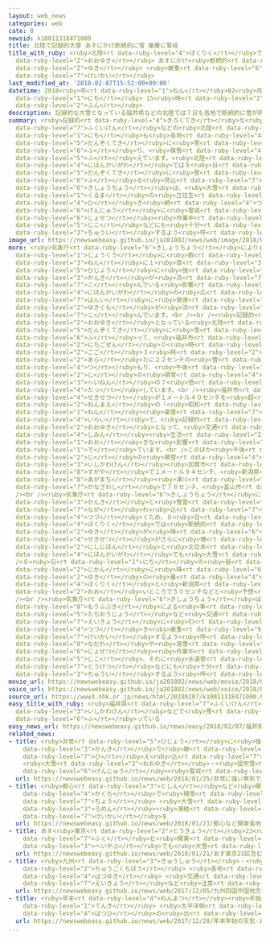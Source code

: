 ```yaml
---
layout: web_news
categories: web
cate: 8
newsid: k10011318471000
title: 北陸で記録的大雪 あすにかけ断続的に雪 厳重に警戒
title_with_ruby: <ruby>北陸<rt data-ruby-level="4">ほくりく</rt></ruby>で<ruby>記録的<rt data-ruby-level="4">きろくてき</rt></ruby><ruby>大雪<rt
  data-ruby-level="2">おおゆき</rt></ruby> あすにかけ<ruby>断続的<rt data-ruby-level="5">だんぞくてき</rt></ruby>に<ruby>雪<rt
  data-ruby-level="2">ゆき</rt></ruby> <ruby>厳重<rt data-ruby-level="6">げんじゅう</rt></ruby>に<ruby>警戒<rt
  data-ruby-level="7">けいかい</rt></ruby>
last_modified_at: '2018-02-07T15:52:00+09:00'
datetime: 2018<ruby>年<rt data-ruby-level="1">ねん</rt></ruby>02<ruby>月<rt data-ruby-level="1">がつ</rt></ruby>07<ruby>日<rt
  data-ruby-level="1">にち</rt></ruby> 15<ruby>時<rt data-ruby-level="2">じ</rt></ruby>52<ruby>分<rt
  data-ruby-level="2">ふん</rt></ruby>
description: 記録的な大雪となっている福井県などの北陸では７日も各地で断続的に雪が降り、積雪が増えています。北陸などの日本海側では８日にかけて断続的に雪が降る見込みで、気象庁は、大雪による車の立往生などに引き続き厳重に警戒し、除雪作業中の事故などにも十分注意するよう呼びかけています。
summary: <ruby>記録的<rt data-ruby-level="4">きろくてき</rt></ruby>な<ruby>大雪<rt data-ruby-level="2">おおゆき</rt></ruby>となっている<ruby>福井県<rt
  data-ruby-level="7">ふくいけん</rt></ruby>などの<ruby>北陸<rt data-ruby-level="4">ほくりく</rt></ruby>では７<ruby>日<rt
  data-ruby-level="1">にち</rt></ruby>も<ruby>各地<rt data-ruby-level="4">かくち</rt></ruby>で<ruby>断続的<rt
  data-ruby-level="5">だんぞくてき</rt></ruby>に<ruby>雪<rt data-ruby-level="2">ゆき</rt></ruby>が<ruby>降<rt
  data-ruby-level="6">ふ</rt></ruby>り、<ruby>積雪<rt data-ruby-level="4">せきせつ</rt></ruby>が<ruby>増<rt
  data-ruby-level="5">ふ</rt></ruby>えています。<ruby>北陸<rt data-ruby-level="4">ほくりく</rt></ruby>などの<ruby>日本海側<rt
  data-ruby-level="4">にほんかいがわ</rt></ruby>では８<ruby>日<rt data-ruby-level="1">にち</rt></ruby>にかけて<ruby>断続的<rt
  data-ruby-level="5">だんぞくてき</rt></ruby>に<ruby>雪<rt data-ruby-level="2">ゆき</rt></ruby>が<ruby>降<rt
  data-ruby-level="6">ふ</rt></ruby>る<ruby>見込<rt data-ruby-level="7">みこ</rt></ruby>みで、<ruby>気象庁<rt
  data-ruby-level="6">きしょうちょう</rt></ruby>は、<ruby>大雪<rt data-ruby-level="2">おおゆき</rt></ruby>による<ruby>車<rt
  data-ruby-level="1">くるま</rt></ruby>の<ruby>立往生<rt data-ruby-level="5">たちおうじょう</rt></ruby>などに<ruby>引<rt
  data-ruby-level="4">ひ</rt></ruby>き<ruby>続<rt data-ruby-level="4">つづ</rt></ruby>き<ruby>厳重<rt
  data-ruby-level="6">げんじゅう</rt></ruby>に<ruby>警戒<rt data-ruby-level="7">けいかい</rt></ruby>し、<ruby>除雪<rt
  data-ruby-level="6">じょせつ</rt></ruby><ruby>作業中<rt data-ruby-level="3">さぎょうちゅう</rt></ruby>の<ruby>事故<rt
  data-ruby-level="5">じこ</rt></ruby>などにも<ruby>十分<rt data-ruby-level="2">じゅうぶん</rt></ruby><ruby>注意<rt
  data-ruby-level="3">ちゅうい</rt></ruby>するよう<ruby>呼<rt data-ruby-level="6">よ</rt></ruby>びかけています。
image_url: https://newswebeasy.github.io/ja201802/news/web/image/2018/02/07/K10011318471_1802071610_1802071611_01_03.jpg
more: <ruby>気象庁<rt data-ruby-level="6">きしょうちょう</rt></ruby>によりますと、<ruby>西日本<rt data-ruby-level="2">にしにほん</rt></ruby>などの<ruby>上空<rt
  data-ruby-level="1">じょうくう</rt></ruby>に<ruby>数<rt data-ruby-level="2">すう</rt></ruby><ruby>年<rt
  data-ruby-level="3">ねん</rt></ruby>に１<ruby>度<rt data-ruby-level="3">ど</rt></ruby>の<ruby>非常<rt
  data-ruby-level="5">ひじょう</rt></ruby>に<ruby>強<rt data-ruby-level="2">つよ</rt></ruby>い<ruby>寒気<rt
  data-ruby-level="3">かんき</rt></ruby>が<ruby>流<rt data-ruby-level="7">なが</rt></ruby>れ<ruby>込<rt
  data-ruby-level="7">こ</rt></ruby>んでいる<ruby>影響<rt data-ruby-level="7">えいきょう</rt></ruby>で、<ruby>日本海側<rt
  data-ruby-level="4">にほんかいがわ</rt></ruby>の<ruby>広<rt data-ruby-level="2">ひろ</rt></ruby>い<ruby>範囲<rt
  data-ruby-level="7">はんい</rt></ruby>に<ruby>発達<rt data-ruby-level="4">はったつ</rt></ruby>した<ruby>雪雲<rt
  data-ruby-level="2">ゆきぐも</rt></ruby>が<ruby>流<rt data-ruby-level="7">なが</rt></ruby>れ<ruby>込<rt
  data-ruby-level="7">こ</rt></ruby>んでいます。<br /><br /><ruby>記録的<rt data-ruby-level="4">きろくてき</rt></ruby>な<ruby>大雪<rt
  data-ruby-level="2">おおゆき</rt></ruby>となっている<ruby>北陸<rt data-ruby-level="4">ほくりく</rt></ruby>では<ruby>断続的<rt
  data-ruby-level="5">だんぞくてき</rt></ruby>に<ruby>雪<rt data-ruby-level="2">ゆき</rt></ruby>が<ruby>降<rt
  data-ruby-level="6">ふ</rt></ruby>って、<ruby>福井市<rt data-ruby-level="7">ふくいし</rt></ruby>では７<ruby>日午前<rt
  data-ruby-level="2">にちごぜん</rt></ruby>０<ruby>時<rt data-ruby-level="2">じ</rt></ruby>から<ruby>午後<rt
  data-ruby-level="2">ごご</rt></ruby>３<ruby>時<rt data-ruby-level="2">じ</rt></ruby>までに<ruby>新<rt
  data-ruby-level="2">あら</rt></ruby>たに２２センチの<ruby>雪<rt data-ruby-level="2">ゆき</rt></ruby>が<ruby>積<rt
  data-ruby-level="4">つ</rt></ruby>もり、<ruby>午後<rt data-ruby-level="2">ごご</rt></ruby>３<ruby>時<rt
  data-ruby-level="2">じ</rt></ruby>の<ruby>積雪<rt data-ruby-level="4">せきせつ</rt></ruby>は１メートル４７センチと<ruby>平年<rt
  data-ruby-level="3">へいねん</rt></ruby>の７<ruby>倍<rt data-ruby-level="3">ばい</rt></ruby>に<ruby>達<rt
  data-ruby-level="4">たっ</rt></ruby>しています。<br /><ruby>福井市<rt data-ruby-level="7">ふくいし</rt></ruby>で<ruby>積雪<rt
  data-ruby-level="4">せきせつ</rt></ruby>が１メートル４０センチを<ruby>超<rt data-ruby-level="7">こ</rt></ruby>えたのは３７<ruby>年前<rt
  data-ruby-level="2">ねんまえ</rt></ruby>の「<ruby>昭和<rt data-ruby-level="3">しょうわ</rt></ruby>５６<ruby>年<rt
  data-ruby-level="1">ねん</rt></ruby><ruby>豪雪<rt data-ruby-level="7">ごうせつ</rt></ruby>」<ruby>以来<rt
  data-ruby-level="4">いらい</rt></ruby>で、<ruby>記録的<rt data-ruby-level="4">きろくてき</rt></ruby>な<ruby>大雪<rt
  data-ruby-level="2">おおゆき</rt></ruby>となって、<ruby>交通<rt data-ruby-level="2">こうつう</rt></ruby>など<ruby>市民<rt
  data-ruby-level="4">しみん</rt></ruby><ruby>生活<rt data-ruby-level="2">せいかつ</rt></ruby>に<ruby>大<rt
  data-ruby-level="1">おお</rt></ruby>きな<ruby>影響<rt data-ruby-level="7">えいきょう</rt></ruby>が<ruby>出<rt
  data-ruby-level="1">で</rt></ruby>ています。<br />このほか<ruby>午後<rt data-ruby-level="2">ごご</rt></ruby>３<ruby>時<rt
  data-ruby-level="2">じ</rt></ruby>の<ruby>積雪<rt data-ruby-level="4">せきせつ</rt></ruby>は<ruby>石川県<rt
  data-ruby-level="3">いしかわけん</rt></ruby><ruby>加賀市<rt data-ruby-level="5">かがし</rt></ruby>の<ruby>菅谷<rt
  data-ruby-level="8">すがや</rt></ruby>で１メートル９４センチ、<ruby>新潟県<rt data-ruby-level="7">にいがたけん</rt></ruby><ruby>阿賀町<rt
  data-ruby-level="8">あがまち</rt></ruby><ruby>津川<rt data-ruby-level="7">つがわ</rt></ruby>で１メートル６７センチ、<ruby>金沢市<rt
  data-ruby-level="7">かなざわし</rt></ruby>で７８センチ、<ruby>富山市<rt data-ruby-level="5">とやまし</rt></ruby>で６３センチなどとなっています。<br
  /><br /><ruby>気象庁<rt data-ruby-level="6">きしょうちょう</rt></ruby>によりますと、<ruby>上空<rt data-ruby-level="1">じょうくう</rt></ruby>の<ruby>寒気<rt
  data-ruby-level="3">かんき</rt></ruby>と<ruby>雪雲<rt data-ruby-level="2">ゆきぐも</rt></ruby>の<ruby>流<rt
  data-ruby-level="7">なが</rt></ruby>れ<ruby>込<rt data-ruby-level="7">こ</rt></ruby>みが<ruby>続<rt
  data-ruby-level="4">つづ</rt></ruby>くため、８<ruby>日<rt data-ruby-level="1">にち</rt></ruby>にかけて<ruby>北陸<rt
  data-ruby-level="4">ほくりく</rt></ruby>では<ruby>断続的<rt data-ruby-level="5">だんぞくてき</rt></ruby>に<ruby>雪<rt
  data-ruby-level="2">ゆき</rt></ruby>が<ruby>降<rt data-ruby-level="6">ふ</rt></ruby>り、<ruby>積雪<rt
  data-ruby-level="4">せきせつ</rt></ruby>がさらに<ruby>増<rt data-ruby-level="5">ふ</rt></ruby>えるほか、<ruby>西日本<rt
  data-ruby-level="2">にしにほん</rt></ruby>と<ruby>北日本<rt data-ruby-level="2">きたにっぽん</rt></ruby>の<ruby>日本海側<rt
  data-ruby-level="4">にほんかいがわ</rt></ruby>でも<ruby>大雪<rt data-ruby-level="2">おおゆき</rt></ruby>となるおそれがあります。<br
  />８<ruby>日<rt data-ruby-level="1">にち</rt></ruby>の<ruby>昼<rt data-ruby-level="2">ひる</rt></ruby>までの２４<ruby>時間<rt
  data-ruby-level="2">じかん</rt></ruby>に<ruby>降<rt data-ruby-level="6">ふ</rt></ruby>る<ruby>雪<rt
  data-ruby-level="2">ゆき</rt></ruby>の<ruby>量<rt data-ruby-level="4">りょう</rt></ruby>は<ruby>北陸<rt
  data-ruby-level="4">ほくりく</rt></ruby>と<ruby>新潟県<rt data-ruby-level="7">にいがたけん</rt></ruby>の<ruby>多<rt
  data-ruby-level="2">おお</rt></ruby>いところで５０センチなどと<ruby>予想<rt data-ruby-level="3">よそう</rt></ruby>されています。<br
  /><br /><ruby>気象庁<rt data-ruby-level="6">きしょうちょう</rt></ruby>は、<ruby>大雪<rt data-ruby-level="2">おおゆき</rt></ruby>や<ruby>猛吹雪<rt
  data-ruby-level="8">もうふぶき</rt></ruby>による<ruby>車<rt data-ruby-level="1">くるま</rt></ruby>の<ruby>立往生<rt
  data-ruby-level="5">たちおうじょう</rt></ruby>など<ruby>交通<rt data-ruby-level="2">こうつう</rt></ruby>への<ruby>影響<rt
  data-ruby-level="7">えいきょう</rt></ruby>に<ruby>引<rt data-ruby-level="4">ひ</rt></ruby>き<ruby>続<rt
  data-ruby-level="4">つづ</rt></ruby>き<ruby>厳重<rt data-ruby-level="6">げんじゅう</rt></ruby>に<ruby>警戒<rt
  data-ruby-level="7">けいかい</rt></ruby>するよう<ruby>呼<rt data-ruby-level="6">よ</rt></ruby>びかけるとともに、<ruby>雪崩<rt
  data-ruby-level="8">なだれ</rt></ruby>や<ruby>落雪<rt data-ruby-level="3">らくせつ</rt></ruby>、<ruby>除雪<rt
  data-ruby-level="6">じょせつ</rt></ruby><ruby>作業中<rt data-ruby-level="3">さぎょうちゅう</rt></ruby>の<ruby>事故<rt
  data-ruby-level="5">じこ</rt></ruby>、それに<ruby>水道管<rt data-ruby-level="4">すいどうかん</rt></ruby>の<ruby>凍結<rt
  data-ruby-level="7">とうけつ</rt></ruby>などにも<ruby>十分<rt data-ruby-level="2">じゅうぶん</rt></ruby><ruby>注意<rt
  data-ruby-level="3">ちゅうい</rt></ruby>するよう<ruby>呼<rt data-ruby-level="6">よ</rt></ruby>びかけています。
movie_url: https://newswebeasy.github.io/ja201802/news/web/movie/2018/02/07/k10011318471_201802071610_201802071611.mp4
voice_url: https://newswebeasy.github.io/ja201802/news/web/voice/2018/02/07/k10011318471_201802071610_201802071611.mp3
source_url: https://www3.nhk.or.jp/news/html/20180207/k10011318471000.html
easy_title_with_ruby: <ruby>福井県<rt data-ruby-level="7">ふくいけん</rt></ruby>や<ruby>石川県<rt
  data-ruby-level="3">いしかわけん</rt></ruby>などで<ruby>雪<rt data-ruby-level="2">ゆき</rt></ruby>がたくさん<ruby>降<rt
  data-ruby-level="6">ふ</rt></ruby>っている
easy_news_url: https://newswebeasy.github.io/news/easy/2018/02/07/福井県や石川県などで雪がたくさん降っている
related_news:
- title: <ruby>非常<rt data-ruby-level="5">ひじょう</rt></ruby>に<ruby>強<rt data-ruby-level="2">つよ</rt></ruby>い<ruby>寒気<rt
    data-ruby-level="3">かんき</rt></ruby>で<ruby>厳<rt data-ruby-level="6">きび</rt></ruby>しい<ruby>冷<rt
    data-ruby-level="7">ひ</rt></ruby>え<ruby>込<rt data-ruby-level="7">こ</rt></ruby>み
    <ruby>大雪<rt data-ruby-level="2">おおゆき</rt></ruby>・<ruby>猛吹雪<rt data-ruby-level="8">もうふぶき</rt></ruby>に<ruby>厳重<rt
    data-ruby-level="6">げんじゅう</rt></ruby><ruby>警戒<rt data-ruby-level="7">けいかい</rt></ruby>を
  url: https://newswebeasy.github.io/news/web/2018/01/25/非常に強い寒気で厳しい冷え込み-大雪猛吹雪に厳重警戒を
- title: <ruby>都心<rt data-ruby-level="3">としん</rt></ruby>など<ruby>関東<rt data-ruby-level="4">かんとう</rt></ruby><ruby>各地<rt
    data-ruby-level="4">かくち</rt></ruby>で<ruby>積雪<rt data-ruby-level="4">せきせつ</rt></ruby>２０センチ<ruby>超<rt
    data-ruby-level="7">ちょう</rt></ruby> <ruby>大雪<rt data-ruby-level="2">おおゆき</rt></ruby>や<ruby>路面<rt
    data-ruby-level="3">ろめん</rt></ruby><ruby>凍結<rt data-ruby-level="7">とうけつ</rt></ruby>に<ruby>警戒<rt
    data-ruby-level="7">けいかい</rt></ruby>を
  url: https://newswebeasy.github.io/news/web/2018/01/23/都心など関東各地で積雪20センチ超-大雪や路面凍結に警戒を
- title: あす<ruby>東京<rt data-ruby-level="2">とうきょう</rt></ruby>23<ruby>区<rt data-ruby-level="3">く</rt></ruby><ruby>含<rt
    data-ruby-level="7">ふく</rt></ruby>む<ruby>関東<rt data-ruby-level="4">かんとう</rt></ruby><ruby>平野部<rt
    data-ruby-level="3">へいやぶ</rt></ruby>でも<ruby>大雪<rt data-ruby-level="2">おおゆき</rt></ruby>のおそれ
  url: https://newswebeasy.github.io/news/web/2018/01/21/あす東京23区含む関東平野部でも大雪のおそれ
- title: <ruby>九州<rt data-ruby-level="3">きゅうしゅう</rt></ruby>・<ruby>四国<rt data-ruby-level="2">しこく</rt></ruby>・<ruby>中国地方<rt
    data-ruby-level="2">ちゅうごくちほう</rt></ruby> <ruby>各地<rt data-ruby-level="4">かくち</rt></ruby>で<ruby>初雪<rt
    data-ruby-level="4">はつゆき</rt></ruby> <ruby>交通<rt data-ruby-level="2">こうつう</rt></ruby><ruby>影響<rt
    data-ruby-level="7">えいきょう</rt></ruby>など<ruby>注意<rt data-ruby-level="3">ちゅうい</rt></ruby>
  url: https://newswebeasy.github.io/news/web/2017/12/05/九州四国中国地方-各地で初雪-交通影響など注意
- title: <ruby>年末<rt data-ruby-level="4">ねんまつ</rt></ruby><ruby>年始<rt data-ruby-level="3">ねんし</rt></ruby>の<ruby>天気<rt
    data-ruby-level="1">てんき</rt></ruby> <ruby>太平洋側<rt data-ruby-level="4">たいへいようがわ</rt></ruby>は<ruby>初日<rt
    data-ruby-level="4">はつひ</rt></ruby>の<ruby>出<rt data-ruby-level="4">で</rt></ruby>も
  url: https://newswebeasy.github.io/news/web/2017/12/28/年末年始の天気-太平洋側は初日の出も
...
```

